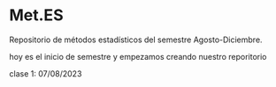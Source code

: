 # Met.ES
Repositorio de métodos estadísticos del semestre Agosto-Diciembre.
 
 hoy es el inicio de semestre y empezamos creando nuestro reporitorio  
 
 clase 1: 07/08/2023
